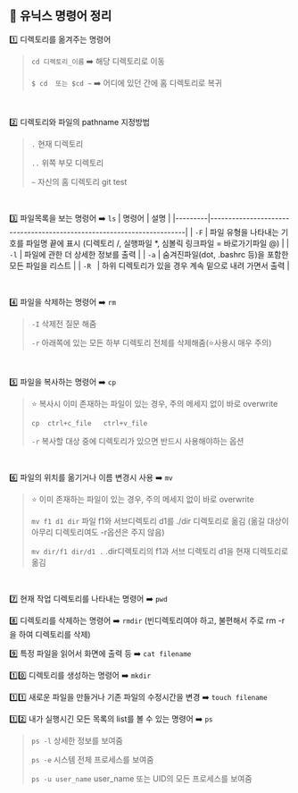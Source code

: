 ## 📓 유닉스 명령어 정리
1️⃣ 디렉토리를 옮겨주는 명령어 
>  `cd 디렉토리_이름` ➡️ 해당 디렉토리로 이동
>     
>  `$ cd  또는 $cd ~` ➡️ 어디에 있던 간에 홈 디렉토리로 복귀

</br>

2️⃣ 디렉토리와 파일의 pathname 지정방법
>  `.` 현재 디렉토리
> 
>  `..` 위쪽 부모 디렉토리
> 
>  `~` 자신의 홈 디렉토리
git test
</br>

3️⃣ 파일목록을 보는 명령어 ➡️ `ls`
| 명령어    | 설명                                       | 
|---------|-----------------------------------------------------------------------|
| `-F`    | 파일 유형을 나타내는 기호를 파일명 끝에 표시 (디렉토리 /, 실행파일 *, 심볼릭 링크파일 = 바로가기파일 @)  |
| `-l`    | 파일에 관한 더 상세한 정보를 출력   |
| `-a`    | 숨겨진파일(dot, .bashrc 등)을 포함한 모든 파일을 리스트   |
| `-R `    | 하위 디렉토리가 있을 경우 계속 밑으로 내려 가면서 출력   |

</br>

4️⃣ 파일을 삭제하는 명령어 ➡️ `rm`
>  `-I` 삭제전 질문 해줌
>
>   `-r` 아래쪽에 있는 모든 하부 디렉토리 전체를 삭제해줌(⭐️사용시 매우 주의)

</br>

5️⃣ 파일을 복사하는 명령어 ➡️ `cp`
>  ⭐️ 복사시 이미 존재하는 파일이 있는 경우, 주의 메세지 없이 바로 overwrite
>
>  `cp  ctrl+c_file   ctrl+v_file`
>
>  `-r` 복사할 대상 중에 디렉토리가 있으면 반드시 사용해야하는 옵션

</br>

6️⃣ 파일의 위치를 옮기거나 이름 변경시 사용 ➡️ `mv`
>   ⭐️ 이미 존재하는 파일이 있는 경우, 주의 메세지 없이 바로 overwrite
>
>   `mv f1 d1 dir` 파일 f1와 서브디렉토리 d1를 ./dir 디렉토리로 옮김 (옮길 대상이 아무리 디렉토리여도 -r옵션은 주지 않음)
>
>  `mv dir/f1 dir/d1 .` .dir디렉토리의 f1과 서브 디렉토리 d1을 현재 디렉토리로 옮김

</br>

7️⃣ 현재 작업 디렉토리를 나타내는 명령어 ➡️ `pwd`
</br>

8️⃣ 디렉토리를 삭제하는 명령어 ➡️ `rmdir` 
   (빈디렉토리여야 하고, 불편해서 주로 rm -r을 하여 디렉토리를 삭제)
</br>

9️⃣ 특정 파일을 읽어서 화면에 출력 등  ➡️ `cat filename`
</br>

1️⃣0️⃣ 디렉토리를 생성하는 명령어 ➡️ `mkdir`
</br>

1️⃣1️⃣ 새로운 파일을 만들거나 기존 파일의 수정시간을 변경 ➡️ `touch filename`
</br>

1️⃣2️⃣ 내가 실행시긴 모든 목록의 list를 볼 수 있는 명령어 ➡️ `ps`
>   `ps -l` 상세한 정보를 보여줌
>
>   `ps -e` 시스템 전체 프로세스를 보여줌
>
>   `ps -u user_name` user_name 또는 UID의 모든 프로세스를 보여줌
</br>
